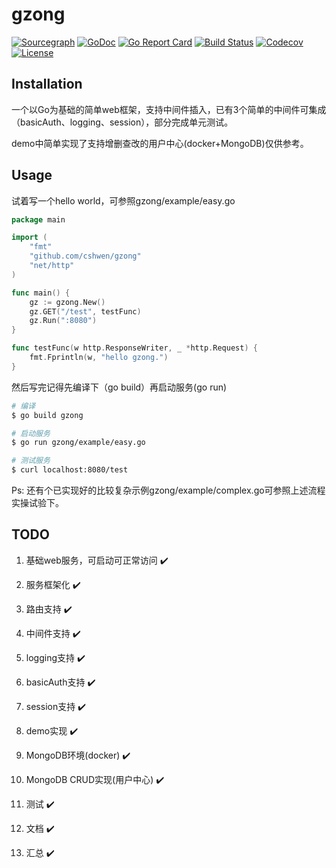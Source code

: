 # gzong 

[![Sourcegraph](https://sourcegraph.com/github.com/cshwen/gzong/-/badge.svg)](https://sourcegraph.com/github.com/cshwen/gzong)
[![GoDoc](https://godoc.org/github.com/cshwen/gzong?status.svg)](https://godoc.org/github.com/cshwen/gzong)
[![Go Report Card](https://goreportcard.com/badge/github.com/cshwen/gzong)](https://goreportcard.com/report/github.com/cshwen/gzong)
[![Build Status](http://img.shields.io/travis/cshwen/gzong.svg)](https://travis-ci.org/cshwen/gzong)
[![Codecov](https://img.shields.io/codecov/c/github/cshwen/gzong.svg)](https://codecov.io/gh/cshwen/gzong)
[![License](http://img.shields.io/badge/license-mit-blue.svg)](https://raw.githubusercontent.com/cshwen/gzong/master/LICENSE)


## Installation
一个以Go为基础的简单web框架，支持中间件插入，已有3个简单的中间件可集成（basicAuth、logging、session），部分完成单元测试。

demo中简单实现了支持增删查改的用户中心(docker+MongoDB)仅供参考。



## Usage

试着写一个hello world，可参照gzong/example/easy.go

```go
package main

import (
	"fmt"
	"github.com/cshwen/gzong"
	"net/http"
)

func main() {
	gz := gzong.New()
	gz.GET("/test", testFunc)
	gz.Run(":8080")
}

func testFunc(w http.ResponseWriter, _ *http.Request) {
	fmt.Fprintln(w, "hello gzong.")
}
```

然后写完记得先编译下（go build）再启动服务(go run)

```sh
# 编译
$ go build gzong
```

```sh
# 启动服务
$ go run gzong/example/easy.go
```

```sh
# 测试服务
$ curl localhost:8080/test
```

Ps: 还有个已实现好的比较复杂示例gzong/example/complex.go可参照上述流程实操试验下。



## TODO

1. 基础web服务，可启动可正常访问 ✔️

2. 服务框架化 ✔️

3. 路由支持 ✔️

4. 中间件支持 ✔️

5. logging支持 ✔️

6. basicAuth支持 ✔️

7. session支持 ✔️

8. demo实现 ✔️

9. MongoDB环境(docker) ✔️

10. MongoDB CRUD实现(用户中心) ✔️

11. 测试 ✔️

12. 文档 ✔️

13. 汇总 ✔️
